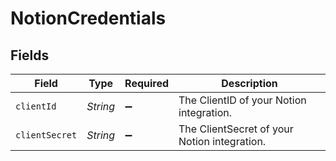 # NotionCredentials


## Fields

| Field                                        | Type                                         | Required                                     | Description                                  |
| -------------------------------------------- | -------------------------------------------- | -------------------------------------------- | -------------------------------------------- |
| `clientId`                                   | *String*                                     | :heavy_minus_sign:                           | The ClientID of your Notion integration.     |
| `clientSecret`                               | *String*                                     | :heavy_minus_sign:                           | The ClientSecret of your Notion integration. |